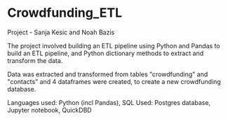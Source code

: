 # Crowdfunding_ETL
Project - Sanja Kesic and Noah Bazis

The project involved building an ETL pipeline using Python and Pandas to build an ETL pipeline, and Python dictionary methods to extract and transform the data.

Data was extracted and transformed from tables "crowdfunding" and "contacts" and 4 dataframes were created, to create a new crowdfunding database.

Languages used: Python (incl Pandas), SQL
Used: Postgres database, Jupyter notebook, QuickDBD
